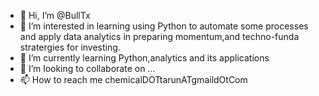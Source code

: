 - 👋 Hi, I’m @BullTx
- 👀 I’m interested in learning using Python to automate some processes and apply data analytics in preparing momentum,and techno-funda stratergies for investing.
- 🌱 I’m currently learning Python,analytics and its applications
- 💞️ I’m looking to collaborate on ...
- 📫 How to reach me chemicalDOTtarunATgmaildOtCom

<!---
BullTx/BullTx is a ✨ special ✨ repository because its `README.md` (this file) appears on your GitHub profile.
You can click the Preview link to take a look at your changes.
--->

